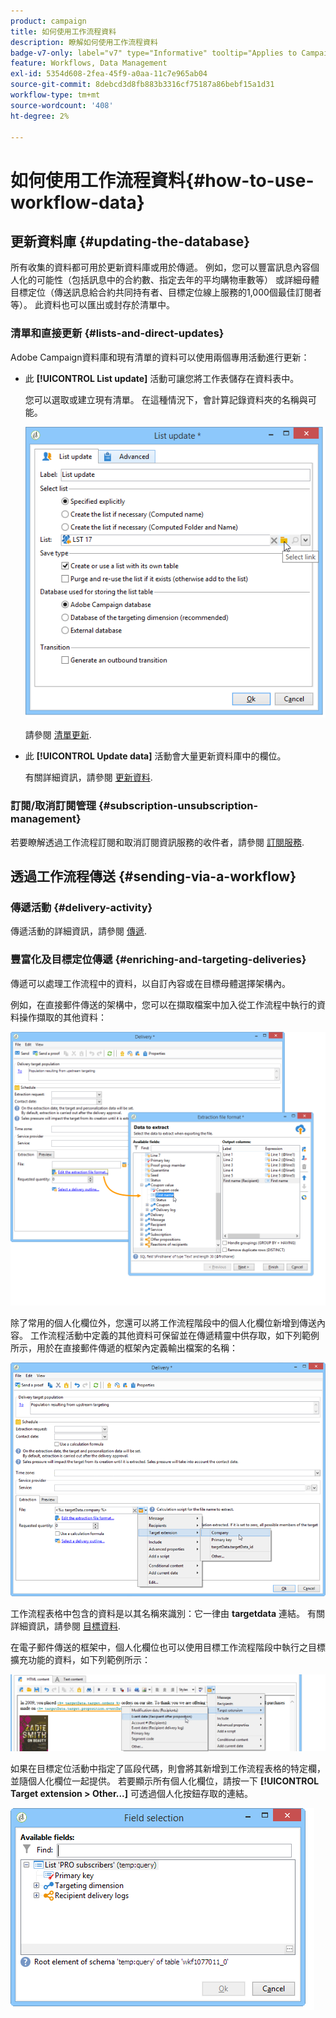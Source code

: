 ```yaml
---
product: campaign
title: 如何使用工作流程資料
description: 瞭解如何使用工作流程資料
badge-v7-only: label="v7" type="Informative" tooltip="Applies to Campaign Classic v7 only"
feature: Workflows, Data Management
exl-id: 5354d608-2fea-45f9-a0aa-11c7e965ab04
source-git-commit: 8debcd3d8fb883b3316cf75187a86bebf15a1d31
workflow-type: tm+mt
source-wordcount: '408'
ht-degree: 2%

---
```


# 如何使用工作流程資料{#how-to-use-workflow-data}



## 更新資料庫 {#updating-the-database}

所有收集的資料都可用於更新資料庫或用於傳遞。 例如，您可以豐富訊息內容個人化的可能性（包括訊息中的合約數、指定去年的平均購物車數等） 或詳細母體目標定位（傳送訊息給合約共同持有者、目標定位線上服務的1,000個最佳訂閱者等）。 此資料也可以匯出或封存於清單中。

### 清單和直接更新 {#lists-and-direct-updates}

Adobe Campaign資料庫和現有清單的資料可以使用兩個專用活動進行更新：

* 此 **[!UICONTROL List update]** 活動可讓您將工作表儲存在資料表中。

   您可以選取或建立現有清單。 在這種情況下，會計算記錄資料夾的名稱與可能。

   ![](assets/s_user_create_list.png)

   請參閱 [清單更新](list-update.md).

* 此 **[!UICONTROL Update data]** 活動會大量更新資料庫中的欄位。

   有關詳細資訊，請參閱 [更新資料](update-data.md).

### 訂閱/取消訂閱管理 {#subscription-unsubscription-management}

若要瞭解透過工作流程訂閱和取消訂閱資訊服務的收件者，請參閱 [訂閱服務](subscription-services.md).

## 透過工作流程傳送 {#sending-via-a-workflow}

### 傳遞活動 {#delivery-activity}

傳遞活動的詳細資訊，請參閱 [傳遞](delivery.md).

### 豐富化及目標定位傳遞 {#enriching-and-targeting-deliveries}

傳遞可以處理工作流程中的資料，以自訂內容或在目標母體選擇架構內。

例如，在直接郵件傳送的架構中，您可以在擷取檔案中加入從工作流程中執行的資料操作擷取的其他資料：

![](assets/s_advuser_add_data_postal_mail.png)

除了常用的個人化欄位外，您還可以將工作流程階段中的個人化欄位新增到傳送內容。 工作流程活動中定義的其他資料可保留並在傳遞精靈中供存取，如下列範例所示，用於在直接郵件傳遞的框架內定義輸出檔案的名稱：

![](assets/s_advuser_using_additional_data.png)

工作流程表格中包含的資料是以其名稱來識別：它一律由 **targetdata** 連結。 有關詳細資訊，請參閱 [目標資料](data-life-cycle.md#target-data).

在電子郵件傳送的框架中，個人化欄位也可以使用目標工作流程階段中執行之目標擴充功能的資料，如下列範例所示：

![](assets/s_advuser_add_data_email.png)

如果在目標定位活動中指定了區段代碼，則會將其新增到工作流程表格的特定欄，並隨個人化欄位一起提供。 若要顯示所有個人化欄位，請按一下 **[!UICONTROL Target extension > Other...]** 可透過個人化按鈕存取的連結。

![](assets/s_advuser_segment_code_select.png)
